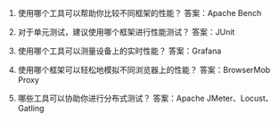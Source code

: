 

1. 使用哪个工具可以帮助你比较不同框架的性能？
答案：Apache Bench

2. 对于单元测试，建议使用哪个框架进行性能测试？
答案：JUnit

3. 使用哪个工具可以测量设备上的实时性能？
答案：Grafana

4. 使用哪个框架可以轻松地模拟不同浏览器上的性能？
答案：BrowserMob Proxy

5. 哪些工具可以协助你进行分布式测试？
答案：Apache JMeter、Locust、Gatling